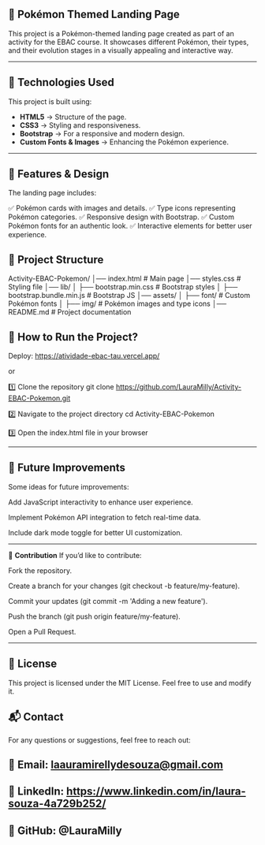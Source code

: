 ## 🚀 **Pokémon Themed Landing Page**
This project is a Pokémon-themed landing page created as part of an activity for the EBAC course. It showcases different Pokémon, their types, and their evolution stages in a visually appealing and interactive way.

---

## 📌 **Technologies Used**
This project is built using:

- **HTML5** → Structure of the page.
- **CSS3** → Styling and responsiveness.
- **Bootstrap** → For a responsive and modern design.
- **Custom Fonts & Images** → Enhancing the Pokémon experience.

---

## 🎨 **Features & Design**
The landing page includes:

✅ Pokémon cards with images and details.
✅ Type icons representing Pokémon categories.
✅ Responsive design with Bootstrap.
✅ Custom Pokémon fonts for an authentic look.
✅ Interactive elements for better user experience.

## 📂 **Project Structure**
Activity-EBAC-Pokemon/
│── index.html            # Main page
│── styles.css            # Styling file
│── lib/
│   ├── bootstrap.min.css # Bootstrap styles
│   ├── bootstrap.bundle.min.js # Bootstrap JS
│── assets/
│   ├── font/             # Custom Pokémon fonts
│   ├── img/              # Pokémon images and type icons
│── README.md             # Project documentation


## 🔧 How to Run the Project?

Deploy: https://atividade-ebac-tau.vercel.app/

or

1️⃣ Clone the repository
git clone https://github.com/LauraMilly/Activity-EBAC-Pokemon.git

2️⃣ Navigate to the project directory
cd Activity-EBAC-Pokemon

3️⃣ Open the index.html file in your browser

---

## 🎯 **Future Improvements**
Some ideas for future improvements:

Add JavaScript interactivity to enhance user experience. 

Implement Pokémon API integration to fetch real-time data.

Include dark mode toggle for better UI customization.

---

🤝 **Contribution**
If you’d like to contribute:

Fork the repository.

Create a branch for your changes (git checkout -b feature/my-feature).

Commit your updates (git commit -m 'Adding a new feature').

Push the branch (git push origin feature/my-feature).

Open a Pull Request.

---

## 📜 **License**
This project is licensed under the MIT License. Feel free to use and modify it.

## 📬 **Contact**
For any questions or suggestions, feel free to reach out:

## 📧 **Email**: laauramirellydesouza@gmail.com
## 🔗 **LinkedIn**: https://www.linkedin.com/in/laura-souza-4a729b252/
## 🐙 **GitHub**: @LauraMilly
